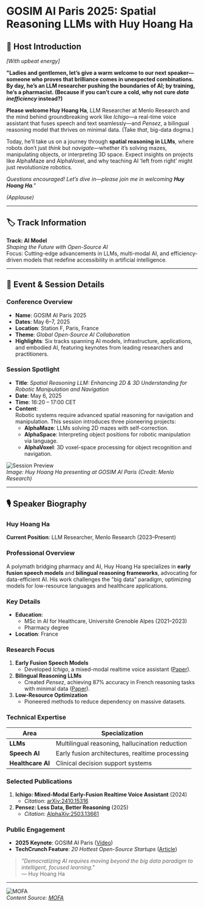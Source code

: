 
# GOSIM AI Paris 2025: Spatial Reasoning LLMs with Huy Hoang Ha

## 🎤 Host Introduction  
*[With upbeat energy]*  

**"Ladies and gentlemen, let’s give a warm welcome to our next speaker—someone who proves that brilliance comes in unexpected combinations. By day, he’s an LLM researcher pushing the boundaries of AI; by training, he’s a pharmacist. (Because if you can’t cure a cold, why not cure *data inefficiency* instead?)**

**Please welcome Huy Hoang Ha**, LLM Researcher at Menlo Research and the mind behind groundbreaking work like *Ichigo*—a real-time voice assistant that fuses speech and text seamlessly—and *Pensez*, a bilingual reasoning model that thrives on minimal data. (Take *that*, big-data dogma.)  

Today, he’ll take us on a journey through **spatial reasoning in LLMs**, where robots don’t just *think* but *navigate*—whether it’s solving mazes, manipulating objects, or interpreting 3D space. Expect insights on projects like AlphaMaze and AlphaVoxel, and why teaching AI ‘left from right’ might just revolutionize robotics.  

*Questions encouraged! Let’s dive in—please join me in welcoming **Huy Hoang Ha**."*  

*(Applause)*  

---

## 🏷️ Track Information  
**Track: AI Model**  
*Shaping the Future with Open-Source AI*  
Focus: Cutting-edge advancements in LLMs, multi-modal AI, and efficiency-driven models that redefine accessibility in artificial intelligence.  

---

## 📅 Event & Session Details  

### **Conference Overview**  
- **Name**: GOSIM AI Paris 2025  
- **Dates**: May 6–7, 2025  
- **Location**: Station F, Paris, France  
- **Theme**: *Global Open-Source AI Collaboration*  
- **Highlights**: Six tracks spanning AI models, infrastructure, applications, and embodied AI, featuring keynotes from leading researchers and practitioners.  

### **Session Spotlight**  
- **Title**: *Spatial Reasoning LLM: Enhancing 2D & 3D Understanding for Robotic Manipulation and Navigation*  
- **Date**: May 6, 2025  
- **Time**: 16:20 – 17:00 CET  
- **Content**:  
  Robotic systems require advanced spatial reasoning for navigation and manipulation. This session introduces three pioneering projects:  
  - **AlphaMaze**: LLMs solving 2D mazes with self-correction.  
  - **AlphaSpace**: Interpreting object positions for robotic manipulation via language.  
  - **AlphaVoxel**: 3D voxel-space processing for object recognition and navigation.  

![Session Preview](huy-hoang-ha.jpg)  
*Image: Huy Hoang Ha presenting at GOSIM AI Paris (Credit: Menlo Research)*  

---

## 🎙️ Speaker Biography  

### **Huy Hoang Ha**  
**Current Position**: LLM Researcher, Menlo Research (2023–Present)  

### **Professional Overview**  
A polymath bridging pharmacy and AI, Huy Hoang Ha specializes in **early fusion speech models** and **bilingual reasoning frameworks**, advocating for data-efficient AI. His work challenges the "big data" paradigm, optimizing models for low-resource languages and healthcare applications.  

### **Key Details**  
- **Education**:  
  - MSc in AI for Healthcare, Université Grenoble Alpes (2021–2023)  
  - Pharmacy degree  
- **Location**: France  

### **Research Focus**  
1. **Early Fusion Speech Models**  
   - Developed *Ichigo*, a mixed-modal realtime voice assistant ([Paper](https://arxiv.org/abs/2410.15316)).  
2. **Bilingual Reasoning LLMs**  
   - Created *Pensez*, achieving 87% accuracy in French reasoning tasks with minimal data ([Paper](https://www.alphaxiv.org/overview/2503.13661)).  
3. **Low-Resource Optimization**  
   - Pioneered methods to reduce dependency on massive datasets.  

### **Technical Expertise**  
| Area               | Specialization                          |  
|--------------------|----------------------------------------|  
| **LLMs**           | Multilingual reasoning, hallucination reduction |  
| **Speech AI**      | Early fusion architectures, realtime processing |  
| **Healthcare AI**  | Clinical decision support systems      |  

### **Selected Publications**  
1. **Ichigo: Mixed-Modal Early-Fusion Realtime Voice Assistant** (2024)  
   - *Citation*: [arXiv:2410.15316](https://arxiv.org/abs/2410.15316)  
2. **Pensez: Less Data, Better Reasoning** (2025)  
   - *Citation*: [AlphaXiv:2503.13661](https://www.alphaxiv.org/overview/2503.13661)  

### **Public Engagement**  
- **2025 Keynote**: GOSIM AI Paris ([Video](https://paris2025.gosim.org/speakers/huy-hoang-ha/))  
- **TechCrunch Feature**: *20 Hottest Open-Source Startups* ([Article](https://techcrunch.com/2024-open-source-startups))  

> *"Democratizing AI requires moving beyond the big data paradigm to intelligent, focused learning."*  
> — Huy Hoang Ha  

---

![MOFA](mofa.png)  
*Content Source: [MOFA](https://github.com/moxin-org/mofa)*  
